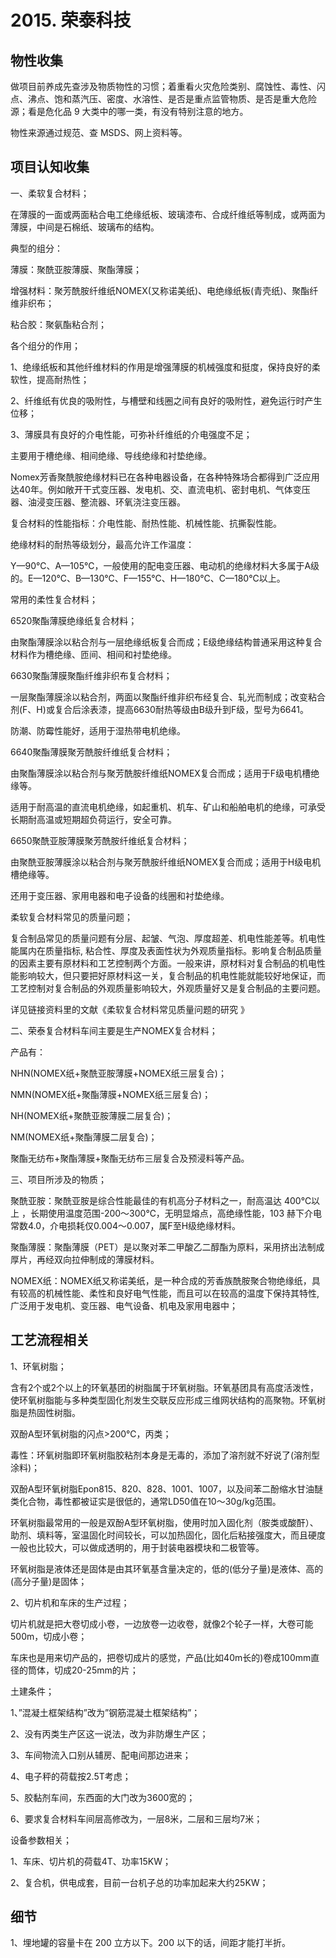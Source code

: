 # 2015. 荣泰科技

## 物性收集
做项目前养成先查涉及物质物性的习惯；着重看火灾危险类别、腐蚀性、毒性、闪点、沸点、饱和蒸汽压、密度、水溶性、是否是重点监管物质、是否是重大危险源；看是危化品 9 大类中的哪一类，有没有特别注意的地方。

物性来源通过规范、查 MSDS、网上资料等。

## 项目认知收集
一、柔软复合材料；

在薄膜的一面或两面粘合电工绝缘纸板、玻璃漆布、合成纤维纸等制成，或两面为薄膜，中间是石棉纸、玻璃布的结构。

典型的组分：

薄膜：聚酰亚胺薄膜、聚酯薄膜；

增强材料：聚芳酰胺纤维纸NOMEX(又称诺美纸)、电绝缘纸板(青壳纸)、聚酯纤维非织布；

粘合胶：聚氨酯粘合剂；

各个组分的作用；

1、绝缘纸板和其他纤维材料的作用是增强薄膜的机械强度和挺度，保持良好的柔软性，提高耐热性；

2、纤维纸有优良的吸附性，与槽壁和线圈之间有良好的吸附性，避免运行时产生位移；

3、薄膜具有良好的介电性能，可弥补纤维纸的介电强度不足；

主要用于槽绝缘、相间绝缘、导线绝缘和衬垫绝缘。

Nomex芳香聚酰胺绝缘材料已在各种电器设备，在各种特殊场合都得到广泛应用达40年。例如敞开干式变压器、发电机、交、直流电机、密封电机、气体变压器、油浸变压器、整流器、环氧浇注变压器。

复合材料的性能指标：介电性能、耐热性能、机械性能、抗撕裂性能。

绝缘材料的耐热等级划分，最高允许工作温度：

Y—90℃、A—105℃，一般使用的配电变压器、电动机的绝缘材料大多属于A级的。E—120℃、B—130℃、F—155℃、H—180℃、C—180℃以上。

常用的柔性复合材料；

6520聚酯薄膜绝缘纸复合材料；

由聚酯薄膜涂以粘合剂与一层绝缘纸板复合而成；E级绝缘结构普通采用这种复合材料作为槽绝缘、匝间、相间和衬垫绝缘。

6630聚酯薄膜聚酯纤维非织布复合材料；

一层聚酯薄膜涂以粘合剂，两面以聚酯纤维非织布经复合、轧光而制成；改变粘合剂(F、H)或复合后涂表漆，提高6630耐热等级由B级升到F级，型号为6641。

防潮、防霉性能好，适用于湿热带电机绝缘。

6640聚酯薄膜聚芳酰胺纤维纸复合材料；

由聚酯薄膜涂以粘合剂与聚芳酰胺纤维纸NOMEX复合而成；适用于F级电机槽绝缘等。

适用于耐高温的直流电机绝缘，如起重机、机车、矿山和船舶电机的绝缘，可承受长期耐高温或短期超负荷运行，安全可靠。

6650聚酰亚胺薄膜聚芳酰胺纤维纸复合材料；

由聚酰亚胺薄膜涂以粘合剂与聚芳酰胺纤维纸NOMEX复合而成；适用于H级电机槽绝缘等。

还用于变压器、家用电器和电子设备的线圈和衬垫绝缘。

柔软复合材料常见的质量问题；

复合制品常见的质量问题有分层、起皱、气泡、厚度超差、机电性能差等。机电性能属内在质量指标, 粘合性、厚度及表面性状为外观质量指标。影响复合制品质量的因素主要有原材料和工艺控制两个方面。一般来讲，原材料对复合制品的机电性能影响较大，但只要把好原材料这一关，复合制品的机电性能就能较好地保证，而工艺控制对复合制品的外观质量影响较大，外观质量好又是复合制品的主要问题。

详见链接资料里的文献《柔软复合材料常见质量问题的研究 》

二、荣泰复合材料车间主要是生产NOMEX复合材料；

产品有：

NHN(NOMEX纸+聚酰亚胺薄膜+NOMEX纸三层复合)；

NMN(NOMEX纸+聚酯薄膜+NOMEX纸三层复合)；

NH(NOMEX纸+聚酰亚胺薄膜二层复合)；

NM(NOMEX纸+聚酯薄膜二层复合)；

聚酯无纺布+聚酯薄膜+聚酯无纺布三层复合及预浸料等产品。

三、项目所涉及的物质；

聚酰亚胺：聚酰亚胺是综合性能最佳的有机高分子材料之一，耐高温达 400℃以上 ，长期使用温度范围-200～300℃，无明显熔点，高绝缘性能，103 赫下介电常数4.0，介电损耗仅0.004～0.007，属F至H级绝缘材料。

聚酯薄膜：聚酯薄膜（PET）是以聚对苯二甲酸乙二醇酯为原料，采用挤出法制成厚片，再经双向拉伸制成的薄膜材料。

NOMEX纸：NOMEX纸又称诺美纸，是一种合成的芳香族酰胺聚合物绝缘纸，具有较高的机械性能、柔性和良好电气性能，而且可以在较高的温度下保持其特性,广泛用于发电机、变压器、电气设备、机电及家用电器中；

## 工艺流程相关
1、环氧树脂；

含有2个或2个以上的环氧基团的树脂属于环氧树脂。环氧基团具有高度活泼性，使环氧树脂能与多种类型固化剂发生交联反应形成三维网状结构的高聚物。环氧树脂是热固性树脂。

双酚A型环氧树脂的闪点>200℃，丙类；

毒性：环氧树脂即环氧树脂胶粘剂本身是无毒的，添加了溶剂就不好说了(溶剂型涂料)；

双酚A型环氧树脂Epon815、820、828、1001、1007，以及间苯二酚缩水甘油醚类化合物，毒性都被证实是很低的，通常LD50值在10～30g/kg范围。

环氧树脂最常用的一般是双酚A型环氧树脂，使用时加入固化剂（胺类或酸酐）、助剂、填料等，室温固化时间较长，可以加热固化，固化后粘接强度大，而且硬度一般也比较大，可以做成透明的，用于封装电器模块和二极管等。

环氧树脂是液体还是固体是由其环氧基含量决定的，低的(低分子量)是液体、高的(高分子量)是固体；

2、切片机和车床的生产过程；

切片机就是把大卷切成小卷，一边放卷一边收卷，就像2个轮子一样，大卷可能500m，切成小卷；

车床也是用来切产品的，把卷切成片的感觉，产品(比如40m长的)卷成100mm直径的筒体，切成20-25mm的片；


土建条件；

1、”混凝土框架结构”改为”钢筋混凝土框架结构”；

2、没有丙类生产区这一说法，改为非防爆生产区；

3、车间物流入口别从辅房、配电间那边进来；

4、电子秤的荷载按2.5T考虑；

5、胶黏剂车间，东西面的大门改为3600宽的；

6、要求复合材料车间层高修改为，一层8米，二层和三层均7米；


设备参数相关；

1、车床、切片机的荷载4T、功率15KW；

2、复合机，供电成套，目前一台机子总的功率加起来大约25KW；

## 细节

1、埋地罐的容量卡在 200 立方以下。200 以下的话，间距才能打半折。




